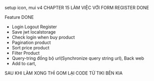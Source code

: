 setup icon, mui v4
CHAPTER 15 LÀM VIỆC VỚI FORM REGISTER
DONE

Feature DONE

-   Login Logout Register
-   Save jwt localstorage
-   Check login when buy product
-   Pagination product
-   Sort price product
-   Filter Product
-   Query-tring đồng bộ url(Synchronize query string url), Back web
-   Add to cart,

SAU KHI LÀM XONG THÌ GOM LẠI CODE TỪ TIKI BÊN KIA
